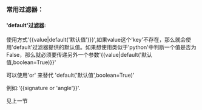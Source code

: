 ### 常用过滤器：

####  'default'过滤器:

使用方式'{{value\|default\('默认值'\)}}',如果value这个'key'不存在，那么就会使用'default'过滤器提供的默认值。如果想使用类似于'python'中判断一个值是否为False，那么就必须要传递另外一个参数'{{value\|default\('默认值,boolean=True\)}}'

可以使用'or' 来替代 'default\('默认值',boolean=True\)'

例如:'{{signature or 'angle'}}'.

见上一节

